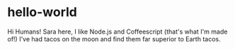 # hello-world
Hi Humans!
Sara here, I like Node.js and Coffeescript (that's what I'm made of!)
I've had tacos on the moon and find them far superior to Earth tacos.
